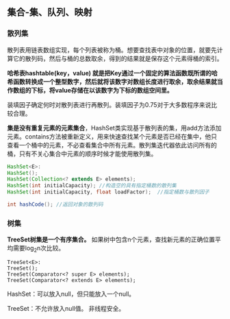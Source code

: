 ## 集合-集、队列、映射

### 散列集

散列表用链表数组实现，每个列表被称为桶。想要查找表中对象的位置，就要先计算它的散列码，然后与桶的总数取余，得到的结果就是保存这个元素得桶的索引。

**哈希表hashtable(key，value) 就是把Key通过一个固定的算法函数既所谓的哈希函数转换成一个整型数字，然后就将该数字对数组长度进行取余，取余结果就当作数组的下标，将value存储在以该数字为下标的数组空间里。**

装填因子确定何时对散列表进行再散列。装填因子为0.75对于大多数程序来说比较合理。

**集是没有重复元素的元素集合**，HashSet类实现基于散列表的集，用add方法添加元素。contains方法被重新定义，用来快速查找某个元素是否已经在集中，他只查看一个桶中的元素，不必查看集合中所有元素。散列集迭代器依此访问所有的桶，只有不关心集合中元素的顺序时候才能使用散列集。

~~~java
HashSet<E>:
HashSet();
HashSet(Collection<? extends E> elements);
HashSet(int initialCapacity); //构造空的具有指定桶数的散列集
HashSet(int initialCapacity, float loadFactor);  //指定桶数与散列因子
~~~

~~~Java
int hashCode(); //返回对象的散列码
~~~

### 树集

**TreeSet树集是一个有序集合。** 如果树中包含n个元素，查找新元素的正确位置平均需要log<sub>2</sub>n次比较。

~~~
TreeSet<E>:
TreeSet();
TreeSet(Comparator<? super E> elements);
TreeSet(Comparator<? extends E> elements);
~~~

HashSet：可以放入null，但只能放入一个null。 

TreeSet：不允许放入null值。  非线程安全。